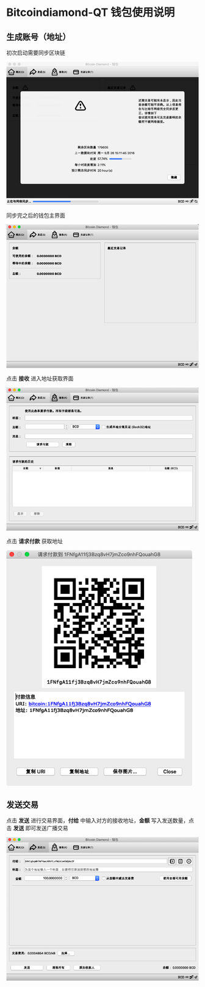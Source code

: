# Bitcoindiamond-QT 钱包使用说明

## 生成账号（地址）

初次启动需要同步区块链

![](wallet.assets/2020034721.png)

同步完之后的钱包主界面

![](wallet.assets/image-20200355133.png)

点击 **接收** 进入地址获取界面

![](wallet.assets/image-20200335078.png)

点击 **请求付款** 获取地址

![](wallet.assets/image-202003830009.png)

## 发送交易

点击 **发送** 进行交易界面，**付给** 中输入对方的接收地址，**金额** 写入发送数量，点击 **发送** 即可发送广播交易

![](wallet.assets/image-20200337774.png)

